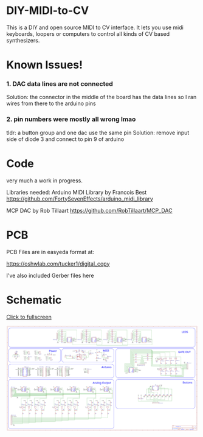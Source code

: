 # DIY-MIDI-to-CV
This is a DIY and open source MIDI to CV interface. It lets you use midi keyboards, loopers or computers to control all kinds of CV based synthesizers.


# Known Issues!
### 1. DAC data lines are not connected
Solution: the connector in the middle of the board has the data lines so I ran wires from there to the arduino pins
### 2. pin numbers were mostly all wrong lmao
tldr: a button group and one dac use the same pin
Solution: remove input side of diode 3 and connect to pin 9 of arduino


# Code
very much a work in progress.

Libraries needed:
Arduino MIDI Library by Francois Best
https://github.com/FortySevenEffects/arduino_midi_library

MCP DAC by Rob Tillaart
https://github.com/RobTillaart/MCP_DAC

# PCB

PCB Files are in easyeda format at:

https://oshwlab.com/tucker1/digital_copy

I've also included Gerber files here

# Schematic

[Click to fullscreen](https://raw.githubusercontent.com/TuckerMacor/DIY-MIDI-to-CV/main/Schematic/DIY%20MIDI%20to%20CV%20Schematic.svg)

![](/Schematic/DIY%20MIDI%20to%20CV%20Schematic.svg)
